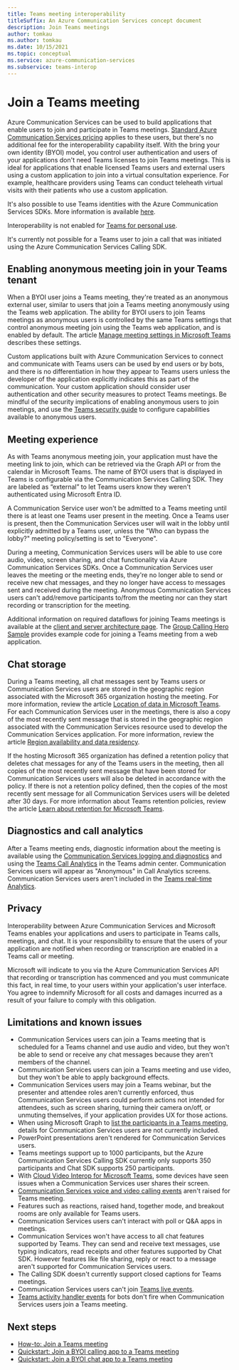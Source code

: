 ```yaml
---
title: Teams meeting interoperability
titleSuffix: An Azure Communication Services concept document
description: Join Teams meetings
author: tomkau
ms.author: tomkau
ms.date: 10/15/2021
ms.topic: conceptual
ms.service: azure-communication-services
ms.subservice: teams-interop
---
```


# Join a Teams meeting

Azure Communication Services can be used to build applications that enable users to join and participate in Teams meetings. [Standard Azure Communication Services pricing](https://azure.microsoft.com/pricing/details/communication-services/) applies to these users, but there's no additional fee for the interoperability capability itself. With the bring your own identity (BYOI) model, you control user authentication and users of your applications don't need Teams licenses to join Teams meetings. This is ideal for applications that enable licensed Teams users and external users using a custom application to join into a virtual consultation experience. For example, healthcare providers using Teams can conduct teleheath virtual visits with their patients who use a custom application. 

It's also possible to use Teams identities with the Azure Communication Services SDKs. More information is available [here](./teams-interop.md).

Interoperability is not enabled for [Teams for personal use](https://www.microsoft.com/microsoft-teams/teams-for-home).

It's currently not possible for a Teams user to join a call that was initiated using the Azure Communication Services Calling SDK.

## Enabling anonymous meeting join in your Teams tenant

When a BYOI user joins a Teams meeting, they're treated as an anonymous external user, similar to users that join a Teams meeting anonymously using the Teams web application. The ability for BYOI users to join Teams meetings as anonymous users is controlled by the same Teams settings that control anonymous meeting join using the Teams web application, and is enabled by default.  The article [Manage meeting settings in Microsoft Teams](/microsoftteams/meeting-settings-in-teams#allow-anonymous-users-to-join-meetings) describes these settings. 

Custom applications built with Azure Communication Services to connect and communicate with Teams users can be used by end users or by bots, and there is no differentiation in how they appear to Teams users unless the developer of the application explicitly indicates this as part of the communication. Your custom application should consider user authentication and other security measures to protect Teams meetings. Be mindful of the security implications of enabling anonymous users to join meetings, and use the [Teams security guide](/microsoftteams/teams-security-guide#addressing-threats-to-teams-meetings) to configure capabilities available to anonymous users.

## Meeting experience

As with Teams anonymous meeting join, your application must have the meeting link to join, which can be retrieved via the Graph API or from the calendar in Microsoft Teams. The name of BYOI users that is displayed in Teams is configurable via the Communication Services Calling SDK. They are labeled as “external” to let Teams users know they weren't authenticated using Microsoft Entra ID.

A Communication Service user won't be admitted to a Teams meeting until there is at least one Teams user present in the meeting. Once a Teams user is present, then the Communication Services user will wait in the lobby until explicitly admitted by a Teams user, unless the "Who can bypass the lobby?" meeting policy/setting is set to "Everyone".

During a meeting, Communication Services users will be able to use core audio, video, screen sharing, and chat functionality via Azure Communication Services SDKs. Once a Communication Services user leaves the meeting or the meeting ends, they're no longer able to send or receive new chat messages, and they no longer have access to messages sent and received during the meeting. Anonymous Communication Services users can't add/remove participants to/from the meeting nor can they start recording or transcription for the meeting.

Additional information on required dataflows for joining Teams meetings is available at the [client and server architecture page](client-and-server-architecture.md). The [Group Calling Hero Sample](../samples/calling-hero-sample.md) provides example code for joining a Teams meeting from a web application.

## Chat storage

During a Teams meeting, all chat messages sent by Teams users or Communication Services users are stored in the geographic region associated with the Microsoft 365 organization hosting the meeting. For more information, review the article [Location of data in Microsoft Teams](/microsoftteams/location-of-data-in-teams). For each Communication Services user in the meetings, there is also a copy of the most recently sent message that is stored in the geographic region associated with the Communication Services resource used to develop the Communication Services application. For more information, review the article [Region availability and data residency](./privacy.md).

If the hosting Microsoft 365 organization has defined a retention policy that deletes chat messages for any of the Teams users in the meeting, then all copies of the most recently sent message that have been stored for Communication Services users will also be deleted in accordance with the policy.  If there is not a retention policy defined, then the copies of the most recently sent message for all Communication Services users will be deleted after 30 days. For more information about Teams retention policies, review the article [Learn about retention for Microsoft Teams](/microsoft-365/compliance/retention-policies-teams).

## Diagnostics and call analytics
After a Teams meeting ends, diagnostic information about the meeting is available using the [Communication Services logging and diagnostics](./analytics/logs/voice-and-video-logs.md) and using the [Teams Call Analytics](/MicrosoftTeams/use-call-analytics-to-troubleshoot-poor-call-quality) in the Teams admin center. Communication Services users will appear as "Anonymous" in Call Analytics screens. Communication Services users aren't included in the [Teams real-time Analytics](/microsoftteams/use-real-time-telemetry-to-troubleshoot-poor-meeting-quality).

## Privacy
Interoperability between Azure Communication Services and Microsoft Teams enables your applications and users to participate in Teams calls, meetings, and chat. It is your responsibility to ensure that the users of your application are notified when recording or transcription are enabled in a Teams call or meeting.

Microsoft will indicate to you via the Azure Communication Services API that recording or transcription has commenced and you must communicate this fact, in real time, to your users within your application's user interface. You agree to indemnify Microsoft for all costs and damages incurred as a result of your failure to comply with this obligation.

## Limitations and known issues

- Communication Services users can join a Teams meeting that is scheduled for a Teams channel and use audio and video, but they won't be able to send or receive any chat messages because they aren't members of the channel.
- Communication Services users can join a Teams meeting and use video, but they won't be able to apply background effects.
- Communication Services users may join a Teams webinar, but the presenter and attendee roles aren't currently enforced, thus Communication Services users could perform actions not intended for attendees, such as screen sharing, turning their camera on/off, or unmuting themselves, if your application provides UX for those actions.
- When using Microsoft Graph to [list the participants in a Teams meeting](/graph/api/call-list-participants), details for Communication Services users are not currently included.
- PowerPoint presentations aren't rendered for Communication Services users.
- Teams meetings support up to 1000 participants, but the Azure Communication Services Calling SDK currently only supports 350 participants and Chat SDK supports 250 participants. 
- With [Cloud Video Interop for Microsoft Teams](/microsoftteams/cloud-video-interop), some devices have seen issues when a Communication Services user shares their screen.
- [Communication Services voice and video calling events](../../event-grid/communication-services-voice-video-events.md) aren't raised for Teams meeting.
- Features such as reactions, raised hand, together mode, and breakout rooms are only available for Teams users.
- Communication Services users can't interact with poll or Q&A apps in meetings.
- Communication Services won't have access to all chat features supported by Teams. They can send and receive text messages, use typing indicators, read receipts and other features supported by Chat SDK. However features like file sharing, reply or react to a message aren't supported for Communication Services users.   
- The Calling SDK doesn't currently support closed captions for Teams meetings.
- Communication Services users can't join [Teams live events](/microsoftteams/teams-live-events/what-are-teams-live-events).
- [Teams activity handler events](/microsoftteams/platform/bots/bot-basics?tabs=csharp) for bots don't fire when Communication Services users join a Teams meeting.

## Next steps

- [How-to: Join a Teams meeting](../how-tos/calling-sdk/teams-interoperability.md)
- [Quickstart: Join a BYOI calling app to a Teams meeting](../quickstarts/voice-video-calling/get-started-teams-interop.md)
- [Quickstart: Join a BYOI chat app to a Teams meeting](../quickstarts/chat/meeting-interop.md)
